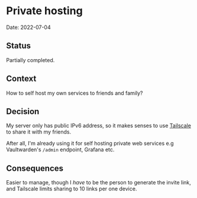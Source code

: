 # Private hosting

Date: 2022-07-04

## Status

Partially completed.

## Context

How to self host my own services to friends and family?

## Decision

My server only has public IPv6 address, so it makes senses to use [Tailscale][tailscale] to share it with my friends.

After all, I'm already using it for self hosting private web services e.g Vaultwarden's `/admin` endpoint, Grafana etc.

## Consequences

Easier to manage, though I *have* to be the person to generate the invite link, and Tailscale limits sharing to 10 links per one device.

[tailscale]: https://tailscale.net
